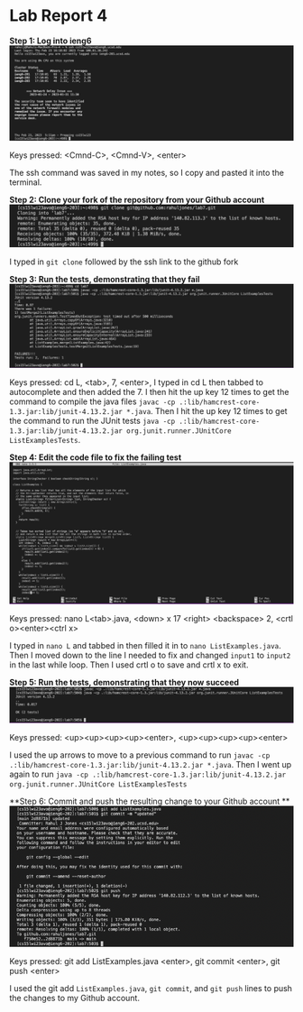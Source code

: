 # Lab Report 4

**Step 1: Log into ieng6**
![Image](Step1.png)

Keys pressed: \<Cmnd-C\>, \<Cmnd-V\>, \<enter\>
  
The ssh command was saved in my notes, so I copy and pasted it into the terminal.

**Step 2: Clone your fork of the repository from your Github account**
![Image](Step2.png)

I typed in `git clone` followed by the ssh link to the github fork


**Step 3: Run the tests, demonstrating that they fail**
![Image](Step3.png)

Keys pressed: cd L, \<tab\>, 7, \<enter\>, 
I typed in cd L then tabbed to autocomplete and then added the 7. I then hit the up key 12 times to get the command to compile the java files `javac -cp .:lib/hamcrest-core-1.3.jar:lib/junit-4.13.2.jar *.java`. Then I hit the up key 12 times to get the command to run the JUnit tests `java -cp .:lib/hamcrest-core-1.3.jar:lib/junit-4.13.2.jar org.junit.runner.JUnitCore ListExamplesTests`.
  

**Step 4: Edit the code file to fix the failing test**
![Image](Step4.png)

Keys pressed: nano L\<tab\>.java, \<down\> x 17 \<right\> \<backspace\> 2, \<crtl o\>\<enter\>\<ctrl x\>

I typed in `nano L` and tabbed in then filled it in to `nano ListExamples.java`. Then I moved down to the line I needed to fix and changed `input1` to `input2` in the last while loop. Then I used crtl o to save and crtl x to exit.

**Step 5: Run the tests, demonstrating that they now succeed**
![Image](Step5.png)


Keys pressed: \<up\>\<up\>\<up\>\<up\>\<enter\>, \<up\>\<up\>\<up\>\<up\>\<enter\>

I used the up arrows to move to a previous command to run `javac -cp .:lib/hamcrest-core-1.3.jar:lib/junit-4.13.2.jar *.java`. Then I went up again to run `java -cp .:lib/hamcrest-core-1.3.jar:lib/junit-4.13.2.jar org.junit.runner.JUnitCore ListExamplesTests`

**Step 6: Commit and push the resulting change to your Github account **
![Image](Step6.png)

Keys pressed: git add ListExamples.java \<enter\>, git commit \<enter\>, git push \<enter\>

I used the git add `ListExamples.java`, `git commit`, and `git push` lines to push the changes to my Github account. 
